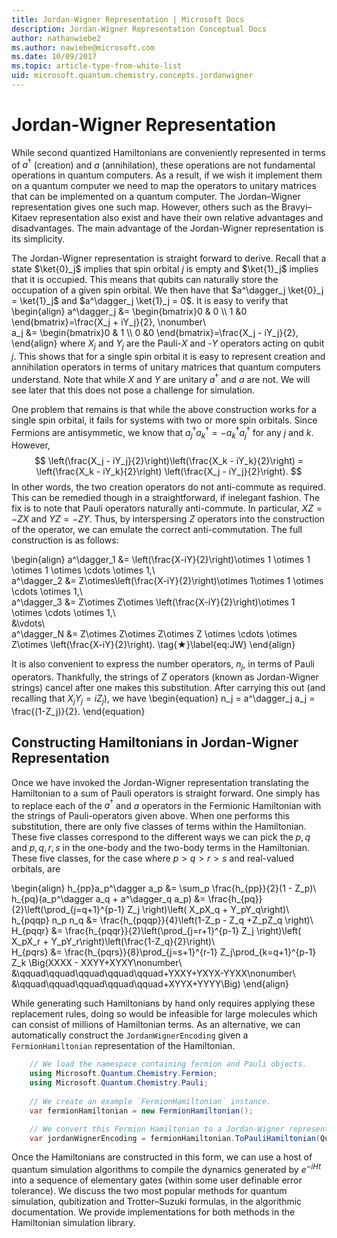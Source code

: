 ```yaml
---
title: Jordan-Wigner Representation | Microsoft Docs
description: Jordan-Wigner Representation Conceptual Docs
author: nathanwiebe2
ms.author: nawiebe@microsoft.com
ms.date: 10/09/2017
ms.topic: article-type-from-white-list
uid: microsoft.quantum.chemistry.concepts.jordanwigner
---
```


 
# Jordan-Wigner Representation

While second quantized Hamiltonians are conveniently represented in terms of $a^\dagger$ (creation) and $a$ (annihilation), these operations are not fundamental operations in quantum computers.
As a result, if we wish it implement them on a quantum computer we need to map the operators to unitary matrices that can be implemented on a quantum computer.
The Jordan–Wigner representation gives one such map.
However, others such as the Bravyi–Kitaev representation also exist and have their own relative advantages and disadvantages.
The main advantage of the Jordan-Wigner representation is its simplicity.

The Jordan-Wigner representation is straight forward to derive.
Recall that a state $\ket{0}_j$ implies that spin orbital $j$ is empty and $\ket{1}_j$ implies that it is occupied.
This means that qubits can naturally store the occupation of a given spin orbital.
We then have that $a^\dagger_j \ket{0}_j = \ket{1}_j$ and $a^\dagger_j \ket{1}_j = 0$.
It is easy to verify that
\begin{align}
a^\dagger_j &= \begin{bmatrix}0 & 0 \\\ 1 &0 \end{bmatrix}=\frac{X_j + iY_j}{2}, \nonumber\\\
a_j &= \begin{bmatrix}0 & 1 \\\ 0 &0 \end{bmatrix}=\frac{X_j - iY_j}{2},
\end{align}
where $X_j$ and $Y_j$ are the Pauli-$X$ and -$Y$ operators acting on qubit $j$.
This shows that for a single spin orbital it is easy to represent creation and annihilation operators in terms of unitary matrices that quantum computers understand.
 Note that while $X$ and $Y$ are unitary $a^\dagger$ and $a$ are not.
 We will see later that this does not pose a challenge for simulation.

One problem that remains is that while the above construction works for a single spin orbital, it fails for systems with two or more spin orbitals.
Since Fermions are antisymmetic, we know that $a^\dagger_j a^\dagger_k = - a^\dagger_k a^\dagger_j$ for any $j$ and $k$.
 However, 
$$
\left(\frac{X_j - iY_j}{2}\right)\left(\frac{X_k - iY_k}{2}\right) = \left(\frac{X_k - iY_k}{2}\right) \left(\frac{X_j - iY_j}{2}\right).
$$
In other words, the two creation operators do not anti-commute as required.
This can be remedied though in a straightforward, if inelegant fashion.
The fix is to note that Pauli operators naturally anti-commute.
In particular, $XZ = -ZX$ and $YZ=-ZY$.
Thus, by interspersing $Z$ operators into the construction of the operator, we can emulate the correct anti-commutation.
 The full construction is as follows: 

\begin{align}
a^\dagger_1 &= \left(\frac{X-iY}{2}\right)\otimes 1 \otimes 1 \otimes 1 \otimes \cdots \otimes 1,\\\
a^\dagger_2 &= Z\otimes\left(\frac{X-iY}{2}\right)\otimes 1\otimes 1 \otimes \cdots \otimes 1,\\\
a^\dagger_3 &= Z\otimes Z\otimes \left(\frac{X-iY}{2}\right)\otimes 1 \otimes \cdots \otimes 1,\\\
&\vdots\\\
a^\dagger_N &= Z\otimes Z\otimes Z\otimes Z \otimes \cdots \otimes Z\otimes \left(\frac{X-iY}{2}\right). \tag{★}\label{eq:JW}
\end{align}

It is also convenient to express the number operators, $n_j$, in terms of Pauli operators.
Thankfully, the strings of $Z$ operators (known as Jordan-Wigner strings) cancel after one makes this substitution.
After carrying this out (and recalling that $X_jY_j=iZ_j$), we have
\begin{equation}
n_j = a^\dagger_j a_j = \frac{(1-Z_j)}{2}.
\end{equation}


## Constructing Hamiltonians in Jordan-Wigner Representation

Once we have invoked the Jordan-Wigner representation translating the Hamiltonian to a sum of Pauli operators is straight forward.
 One simply has to replace each of the $a^\dagger$ and $a$ operators in the Fermionic Hamiltonian with the strings of Pauli-operators given above.
 When one performs this substitution, there are only five classes of terms within the Hamiltonian.
 These five classes correspond to the different ways we can pick the $p,q$ and $p,q,r,s$ in the one-body and the two-body terms in the Hamiltonian.
 These five classes, for the case where $p>q>r>s$ and real-valued orbitals, are

\begin{align}
h_{pp}a_p^\dagger a_p &= \sum_p \frac{h_{pp}}{2}(1 - Z_p)\\\
h_{pq}(a_p^\dagger a_q + a^\dagger_q a_p) &= \frac{h_{pq}}{2}\left(\prod_{j=q+1}^{p-1} Z_j \right)\left( X_pX_q + Y_pY_q\right)\\\
h_{pqqp} n_p n_q &=  \frac{h_{pqqp}}{4}\left(1-Z_p - Z_q +Z_pZ_q \right)\\\
H_{pqqr} &= \frac{h_{pqqr}}{2}\left(\prod_{j=r+1}^{p-1} Z_j \right)\left( X_pX_r + Y_pY_r\right)\left(\frac{1-Z_q}{2}\right)\\\
H_{pqrs} &= \frac{h_{pqrs}}{8}\prod_{j=s+1}^{r-1} Z_j\prod_{k=q+1}^{p-1} Z_k \Big(XXXX - XXYY+XYXY\nonumber\\\
&\qquad\qquad\qquad\qquad\qquad+YXXY+YXYX-YYXX\nonumber\\\
&\qquad\qquad\qquad\qquad\qquad+XYYX+YYYY\Big)
\end{align}

While generating such Hamiltonians by hand only requires applying these replacement rules, doing so would be infeasible for large molecules which can consist of millions of Hamiltonian terms.
 As an alternative, we can automatically construct the `JordanWignerEncoding` given a `FermionHamiltonian` representation of the Hamiltonian.

```csharp
    // We load the namespace containing fermion and Pauli objects. 
    using Microsoft.Quantum.Chemistry.Fermion;
    using Microsoft.Quantum.Chemistry.Pauli;
    
    // We create an example `FermionHamiltonian` instance.
    var fermionHamiltonian = new FermionHamiltonian();

    // We convert this Fermion Hamiltonian to a Jordan-Wigner representation.
    var jordanWignerEncoding = fermionHamiltonian.ToPauliHamiltonian(QubitEncoding.JordanWigner);
```

Once the Hamiltonians are constructed in this form, we can use a host of quantum simulation algorithms to compile the dynamics generated by $e^{-iHt}$ into a sequence of elementary gates (within some user definable error tolerance).
We discuss the two most popular methods for quantum simulation, qubitization and Trotter–Suzuki formulas, in the algorithmic documentation. We provide implementations for both methods in the Hamiltonian simulation library.
